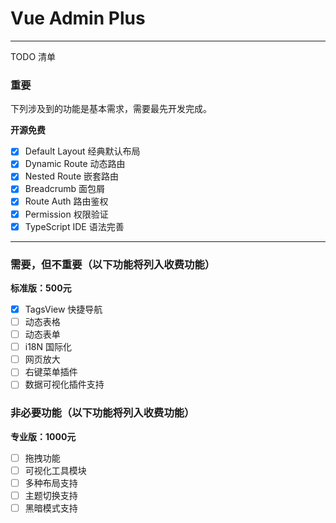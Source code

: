 # Vue Admin Plus

---

TODO 清单

### 重要

下列涉及到的功能是基本需求，需要最先开发完成。

**开源免费**

- [x] Default Layout 经典默认布局
- [x] Dynamic Route 动态路由
- [x] Nested Route 嵌套路由
- [x] Breadcrumb 面包屑
- [x] Route Auth 路由鉴权
- [x] Permission 权限验证
- [x] TypeScript IDE 语法完善

---

### 需要，但不重要（以下功能将列入收费功能）

**标准版：500元**

- [x] TagsView 快捷导航
- [ ] 动态表格
- [ ] 动态表单
- [ ] i18N 国际化
- [ ] 网页放大
- [ ] 右键菜单插件
- [ ] 数据可视化插件支持

### 非必要功能（以下功能将列入收费功能）

**专业版：1000元**

- [ ] 拖拽功能
- [ ] 可视化工具模块
- [ ] 多种布局支持
- [ ] 主题切换支持
- [ ] 黑暗模式支持